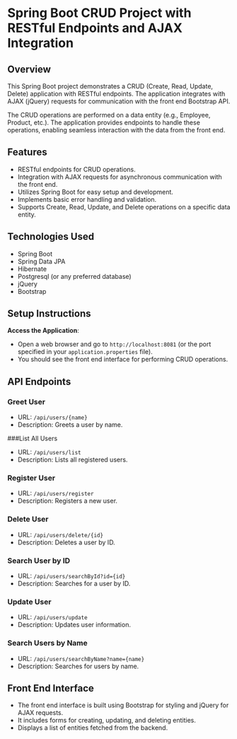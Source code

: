 # Spring Boot CRUD Project with RESTful Endpoints and AJAX Integration

## Overview
This Spring Boot project demonstrates a CRUD (Create, Read, Update, Delete) application with RESTful endpoints. The application integrates with AJAX (jQuery) requests for communication with the front end Bootstrap API. 

The CRUD operations are performed on a data entity (e.g., Employee, Product, etc.). The application provides endpoints to handle these operations, enabling seamless interaction with the data from the front end.

## Features
- RESTful endpoints for CRUD operations.
- Integration with AJAX requests for asynchronous communication with the front end.
- Utilizes Spring Boot for easy setup and development.
- Implements basic error handling and validation.
- Supports Create, Read, Update, and Delete operations on a specific data entity.

## Technologies Used
- Spring Boot
- Spring Data JPA
- Hibernate
- Postgresql (or any preferred database)
- jQuery
- Bootstrap

## Setup Instructions
**Access the Application**:
- Open a web browser and go to `http://localhost:8081` (or the port specified in your `application.properties` file).
- You should see the front end interface for performing CRUD operations.

## API Endpoints

### Greet User

- URL: `/api/users/{name}`
- Description: Greets a user by name.

###List All Users

- URL: `/api/users/list`
- Description: Lists all registered users.

### Register User

- URL: `/api/users/register`
- Description: Registers a new user.

### Delete User

- URL: `/api/users/delete/{id}`
- Description: Deletes a user by ID.

### Search User by ID

- URL: `/api/users/searchById?id={id}`
- Description: Searches for a user by ID.

### Update User

- URL: `/api/users/update`
- Description: Updates user information.

### Search Users by Name

- URL: `/api/users/searchByName?name={name}`
- Description: Searches for users by name.


## Front End Interface
- The front end interface is built using Bootstrap for styling and jQuery for AJAX requests.
- It includes forms for creating, updating, and deleting entities.
- Displays a list of entities fetched from the backend.


